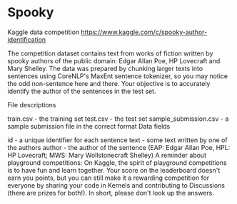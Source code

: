 # Spooky
Kaggle data competition
https://www.kaggle.com/c/spooky-author-identification

The competition dataset contains text from works of fiction written by spooky authors of the public domain: Edgar Allan Poe, HP Lovecraft and Mary Shelley. The data was prepared by chunking larger texts into sentences using CoreNLP's MaxEnt sentence tokenizer, so you may notice the odd non-sentence here and there. Your objective is to accurately identify the author of the sentences in the test set.

File descriptions

train.csv - the training set
test.csv - the test set
sample_submission.csv - a sample submission file in the correct format
Data fields

id - a unique identifier for each sentence
text - some text written by one of the authors
author - the author of the sentence (EAP: Edgar Allan Poe, HPL: HP Lovecraft; MWS: Mary Wollstonecraft Shelley)
A reminder about playground competitions: On Kaggle, the spirit of playground competitions is to have fun and learn together. Your score on the leaderboard doesn't earn you points, but you can still make it a rewarding competition for everyone by sharing your code in Kernels and contributing to Discussions (there are prizes for both!). In short, please don't look up the answers.
